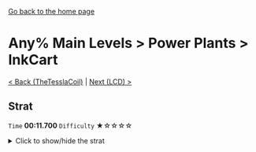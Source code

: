 [Go back to the home page](https://github.com/Doublevil/scbspeedrun)

# Any% Main Levels > Power Plants > InkCart

[< Back (TheTesslaCoil)](https://github.com/Doublevil/scbspeedrun/blob/main/levels/any_ml/pp/TheTesslaCoil.md) | [Next (LCD) >](https://github.com/Doublevil/scbspeedrun/blob/main/levels/any_ml/LCD/LCD.md)

## Strat

`Time` **00:11.700** `Difficulty` ★☆☆☆☆
<details>
  <summary>Click to show/hide the strat</summary>

  [![Strat animation](https://github.com/Doublevil/scbspeedrun/blob/main/media/levels/pp/InkCart_Strat.webp)](https://github.com/Doublevil/scbspeedrun/blob/main/media/levels/pp/InkCart_Strat.mp4?raw=true)

  **Notes**
  - Unlike the two first cartridge levels, we actually have to finish that one.
</details>
